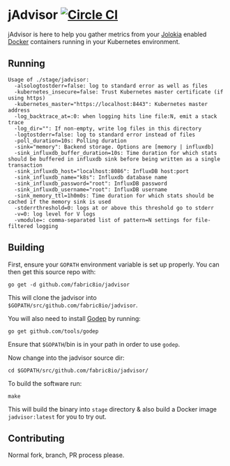# jAdvisor [![Circle CI](https://circleci.com/gh/fabric8io/jadvisor.svg?style=svg)](https://circleci.com/gh/fabric8io/jadvisor)

jAdvisor is here to help you gather metrics from your [Jolokia](http://jolokia.org/) enabled
[Docker](https://docker.com/) containers running in your Kubernetes environment.

## Running

```
Usage of ./stage/jadvisor:
  -alsologtostderr=false: log to standard error as well as files
  -kubernetes_insecure=false: Trust Kubernetes master certificate (if using https)
  -kubernetes_master="https://localhost:8443": Kubernetes master address
  -log_backtrace_at=:0: when logging hits line file:N, emit a stack trace
  -log_dir="": If non-empty, write log files in this directory
  -logtostderr=false: log to standard error instead of files
  -poll_duration=10s: Polling duration
  -sink="memory": Backend storage. Options are [memory | influxdb]
  -sink_influxdb_buffer_duration=10s: Time duration for which stats should be buffered in influxdb sink before being written as a single transaction
  -sink_influxdb_host="localhost:8086": InfluxDB host:port
  -sink_influxdb_name="k8s": Influxdb database name
  -sink_influxdb_password="root": InfluxDB password
  -sink_influxdb_username="root": InfluxDB username
  -sink_memory_ttl=1h0m0s: Time duration for which stats should be cached if the memory sink is used
  -stderrthreshold=0: logs at or above this threshold go to stderr
  -v=0: log level for V logs
  -vmodule=: comma-separated list of pattern=N settings for file-filtered logging
```

## Building

First, ensure your `GOPATH` environment variable is set up properly. You can then get this
source repo with:

```
go get -d github.com/fabric8io/jadvisor
```

This will clone the jadvisor into `$GOPATH/src/github.com/fabric8io/jadvisor`.

You will also need to install [Godep](https://github.com/tools/godep) by running:

```
go get github.com/tools/godep
```

Ensure that `$GOPATH`/bin is in your path in order to use `godep`.

Now change into the jadvisor source dir:

```
cd $GOPATH/src/github.com/fabric8io/jadvisor/
```

To build the software run:

```
make
```

This will build the binary into `stage` directory & also build a Docker image `jadvisor:latest` for you to try out.

## Contributing

Normal fork, branch, PR process please.
